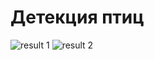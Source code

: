 # Детекция птиц


![result 1](https://github.com/Chularev/cv_projects/tree/main/birds_detection/result/1.jpg)
![result 2](https://github.com/Chularev/cv_projects/tree/main/birds_detection/result/2.jpg)

